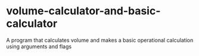 # volume-calculator-and-basic-calculator
A program that calculates volume and makes a basic operational calculation using arguments and flags
